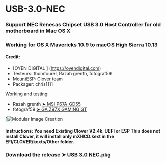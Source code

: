 # USB-3.0-NEC


### Support NEC Renesas Chipset USB 3.0 Host Controller for old motherboard in Mac OS X

### Working for OS X Mavericks 10.9 to macOS High Sierra 10.13


#### Credit:
- [OYEN DIGITAL ] (https://oyendigital.com)
- Testeurs: thomfourel, Razah grenth, fotograf59
- MountESP: Clover team
- Packager: chris1111

Working and testing:

- Razah grenth [➤ MSI P67A-GD55 ](https://www.hackintosh-montreal.com/t7090-usb-3-0-port-nec-renesas-10-9-a-10-14#111138)
- fotograf59 [➤ GA Z97X GAMING GT ](https://www.hackintosh-montreal.com/t7090-usb-3-0-port-nec-renesas-10-9-a-10-14#115763)



[![Modular Image Creation](https://i25.servimg.com/u/f25/18/50/18/69/screen85.png)
  

#### Instructions: You need Existing Clover V2.4k. UEFI or ESP This does not install Clover, it will install only mXHCD.kext in the EFI/CLOVER/kexts/Other folder.

### Download the release [➤ USB 3.0 NEC.pkg ](https://github.com/chris1111/USB-3.0-NEC/releases/tag/V1)
